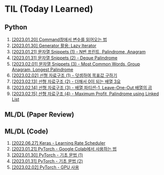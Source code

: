# TIL (Today I Learned)

## Python
1. [[2023.01.20] Command창에서 변수를 읽어오는 법](https://github.com/caffe-latte/TIL/blob/main/Python/20230120.md)
2. [[2023.01.30] Generator 활용: Lazy Iterator](https://github.com/caffe-latte/TIL/blob/main/Python/20230130.md)
3. [[2023.01.21] 문자열 Snippets (1) - N번 프린트, Palindrome, Anagram](https://github.com/caffe-latte/TIL/blob/main/Python/20230121.md)
4. [[2023.01.31] 문자열 Snippets (2) - Deque Palindrome](https://github.com/caffe-latte/TIL/blob/main/Python/20230131.md)
5. [[2023.02.01] 문자열 Snippets (3) - Most Common Words, Group Anagram, Longest Palindrome](https://github.com/caffe-latte/TIL/blob/main/Python/20230201.md)
6. [[2023.02.02] 선형 자료구조 (1) - 덧셈하여 목표값 구하기](https://github.com/caffe-latte/TIL/blob/main/Python/20230202.md)
7. [[2023.02.13] 선형 자료구조 (2) - 더해서 0이 되는 배열 3요](https://github.com/caffe-latte/TIL/blob/main/Python/20230213.md)
8. [[2023.02.14] 선형 자료구조 (3) - 배열 파티션-1, Leave-One-Out 배열의 곱](https://github.com/caffe-latte/TIL/blob/main/Python/20230214.md)
9. [[2023.02.15] 선형 자료구조 (4) - Maximum Profit, Palindrome using Linked List](https://github.com/caffe-latte/TIL/blob/main/Python/20230215.md)

## ML/DL (Paper Review)

## ML/DL (Code)

1. [[2022.06.27] Keras - Learning Rate Scheduler](https://github.com/caffe-latte/TIL/blob/main/Keras/20220627.md)
2. [[2023.01.21] PyTorch - Google Colab에서 사용하는 법](https://github.com/caffe-latte/TIL/blob/main/PyTorch/20230121.md)
3. [[2023.01.30] PyTorch - 기초 문법 (1)](https://github.com/caffe-latte/TIL/blob/main/PyTorch/20230130.md)
4. [[2023.01.31] PyTorch - 기초 문법 (2)](https://github.com/caffe-latte/TIL/blob/main/PyTorch/20230131.md)
5. [[2023.02.02] PyTorch - GPU 사용](https://github.com/caffe-latte/TIL/blob/main/PyTorch/20230202.md)

